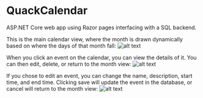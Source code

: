 # QuackCalendar
ASP.NET Core web app using Razor pages interfacing with a SQL backend.

This is the main calendar view, where the month is drawn dynamically based on where the days of that month fall:
![alt text](https://github.com/jefft22/QuackCalendar/blob/master/Images/qcal-1.gif)

When you click an event on the calendar, you can view the details of it. You can then edit, delete, or return to the month view:
![alt text](https://github.com/jefft22/QuackCalendar/blob/master/Images/qcal-2.gif)

If you chose to edit an event, you can change the name, description, start time, and end time. Clicking save will update the event in the database, or cancel will return to the month view:
![alt text](https://github.com/jefft22/QuackCalendar/blob/master/Images/qcal-2.gif)
